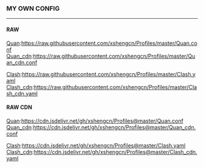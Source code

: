 ### MY OWN CONFIG
***

#### RAW

[Quan](https://raw.githubusercontent.com/xshengcn/Profiles/master/Quan.conf):https://raw.githubusercontent.com/xshengcn/Profiles/master/Quan.conf
[Quan_cdn](https://raw.githubusercontent.com/xshengcn/Profiles/master/Quan_cdn.conf):https://raw.githubusercontent.com/xshengcn/Profiles/master/Quan_cdn.conf

[Clash](https://raw.githubusercontent.com/xshengcn/Profiles/master/Quan.conf):https://raw.githubusercontent.com/xshengcn/Profiles/master/Clash.yaml
[Clash_cdn](https://raw.githubusercontent.com/xshengcn/Profiles/master/Quan_cdn.conf):https://raw.githubusercontent.com/xshengcn/Profiles/master/Clash_cdn.yaml


#### RAW CDN

[Quan](https://cdn.jsdelivr.net/gh/xshengcn/Profiles@master/Quan.conf):https://cdn.jsdelivr.net/gh/xshengcn/Profiles@master/Quan.conf
[Quan_cdn](https://cdn.jsdelivr.net/gh/xshengcn/Profiles@master/Quan_cdn.conf):https://cdn.jsdelivr.net/gh/xshengcn/Profiles@master/Quan_cdn.conf

[Clash](https://cdn.jsdelivr.net/gh/xshengcn/Profiles@master/Quan.conf):https://cdn.jsdelivr.net/gh/xshengcn/Profiles@master/Clash.yaml
[Clash_cdn](https://cdn.jsdelivr.net/gh/xshengcn/Profiles@master/Quan_cdn.conf):https://cdn.jsdelivr.net/gh/xshengcn/Profiles@master/Clash_cdn.yaml

